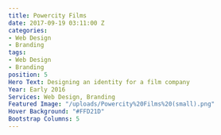 ```yaml
---
title: Powercity Films
date: 2017-09-19 03:11:00 Z
categories:
- Web Design
- Branding
tags:
- Web Design
- Branding
position: 5
Hero Text: Designing an identity for a film company
Year: Early 2016
Services: Web Design, Branding
Featured Image: "/uploads/Powercity%20Films%20(small).png"
Hover Background: "#FFD21D"
Bootstrap Columns: 5
---
```


